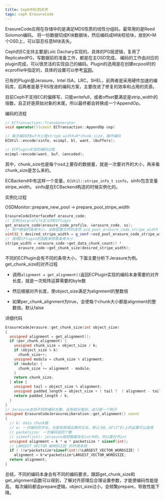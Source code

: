 ```yaml
---
title: Ceph中EC的对齐
tags: ceph ErasureCode
---
```


ErasureCode应用在存储中的是满足MDS性质的线性分组码，最常用的是Reed Solomon编码。 将一份数据切成K块数据块，然后编码成M块校验块，放到K+M个OSD上，可以容忍任意M块丢失。

Ceph的EC支持主要是Loïc Dachary实现的。具体的PG层逻辑，复用了ReplicatedPG，写数据前的准备工作，都是在主OSD完成。
编码的工作由对应的plugin完成，可以很灵活的实现自己的编码。Plugin的选用是在创建ecpool时的ecprofile中指定的，具体的设置可以参考[官网](http://docs.ceph.com/docs/master/rados/operations/erasure-code/)。

已有的Plugin是Jerasure，Intel ISA，LRC，SHEL，前两者是采用硬件加速的编码库，后两者是基于RS改进的编码方案，主要改进了修复的效率和占用的资源。

目前Ceph不支持EC的偏移写，只能writefull，或者offset要满足是strip_width的倍数，且正好是原始对象的末尾，所以最终都会转换成一个AppendOp。

编码的流程

```C++
// ECTransaction::TransGenerator
void operator()(const ECTransaction::AppendOp &op)

// 每次编码的buf大小是stripe_width=K*chunk_size，循环编码
ECUtil::encode(sinfo, ecimpl, bl, want, &buffers);

// ECPlugin实现的编码过程
ecimpl->encode(want, buf, &encoded);
```

其中，chunk_size也是每个osd上要存的数据量，就是一次要对齐的大小，再来看chunk_size是怎么来的。

ECBackend中有这样一个变量，`ECUtil::stripe_info_t sinfo`，sinfo包含变量stripe_width。
sinfo是在ECBackend构造的时候实例化的。

实例化过程

OSDMonitor::prepare_new_pool -> prepare_pool_stripe_width

```c++
ErasureCodeInterfaceRef erasure_code;
// 实例化ecprofile定义的ECPlugin
get_erasure_code(erasure_code_profile, &erasure_code, ss);
// 用户期望的条带大小，读取配置文件的选项 osd_pool_erasure_code_stripe_width
uint32_t desired_stripe_width = g_conf->osd_pool_erasure_code_stripe_width;
// 调用ECPlugin的函数来获取条带大小
stripe_width = erasure_code->get_data_chunk_count() *
      erasure_code->get_chunk_size(desired_stripe_width);
```

不同的ECPlugin会有不同的条带大小，下面主要分析下Jerasure为例。get_chunk_size的对齐过程

* 调用`alignment = get_alignment()`返回ECPlugin实现的编码本身需要的对齐长度，就是一次矩阵运算需要的byte数

* 然后根据对齐长度，使object_size满足为alignment的整数倍

* 如果per_chunk_alignment为true，会使每个chunk大小都是alignment的整数倍。默认false

详细代码

```c++
ErasureCodeJerasure::get_chunk_size(int object_size)
{
  unsigned alignment = get_alignment();
  if (per_chunk_alignment) {
    unsigned chunk_size = object_size / k;
    if (object_size % k)
      chunk_size++;
    unsigned modulo = chunk_size % alignment;
    if (modulo) {
      chunk_size += alignment - modulo;
    }
    return chunk_size;
  } else {
    unsigned tail = object_size % alignment;
    unsigned padded_length = object_size + ( tail ?  ( alignment - tail ) : 0 );
    return padded_length / k;
  }
}
// Jerasure支持不同的编码方案，会有部分差别，这只是一个例子
unsigned ErasureCodeJerasureLiberation::get_alignment() const
{
  // k: data chunk数
  // w: 一次编码的字长，也是有限域运算的位长，默认为8。GF(2^8)上的运算可以查表
  // packetsize: 一次编码组的个数
  // sizeof(int): jerasure是把数据存在int中的，所以要对齐int
  unsigned alignment = k * w * packetsize * sizeof(int);
  // LARGEST_VECTOR_WORDSIZE 的作用未知
  if ( ((w*packetsize*sizeof(int))%LARGEST_VECTOR_WORDSIZE) )
    alignment = k*w*packetsize*LARGEST_VECTOR_WORDSIZE;
  return alignment;
}
```

总结，不同的编码本身会有不同的编码要求，跟踪get_chunk_size和get_alignment函数可以得到，了解对齐原理后合理设置参数，才能使编码性能提高。
每次编码都会prepare逻辑，object_size过小，会频繁prepare，导致性能下降。

